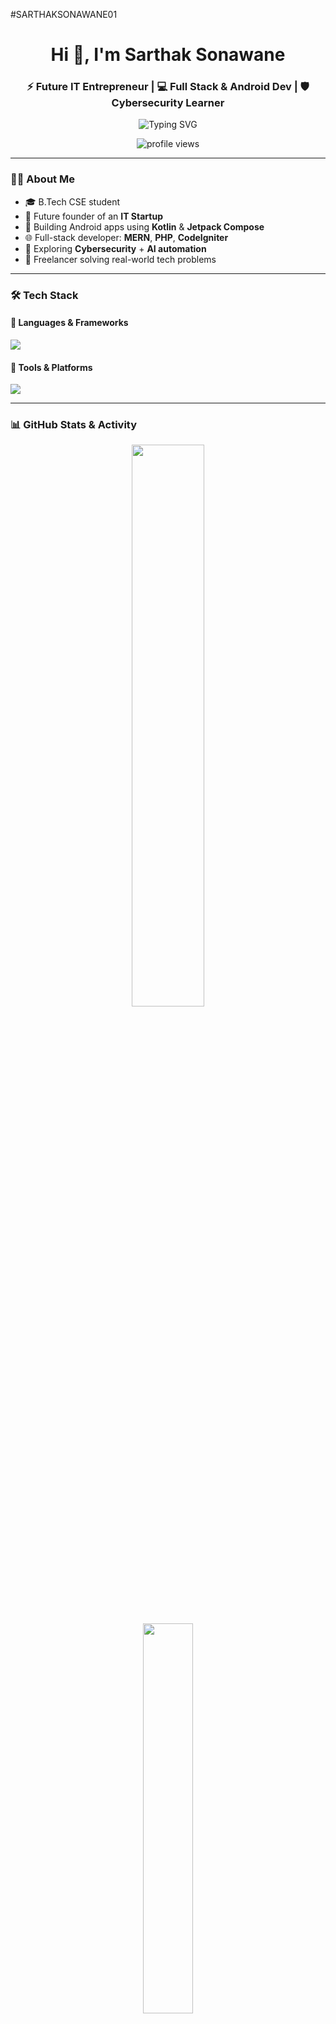 #SARTHAKSONAWANE01 
<h1 align="center">Hi 👋, I'm Sarthak Sonawane</h1>
<h3 align="center">⚡ Future IT Entrepreneur | 💻 Full Stack & Android Dev | 🛡️ Cybersecurity Learner</h3>

<p align="center">
  <img src="https://readme-typing-svg.herokuapp.com?font=Fira+Code&pause=1000&color=FF6F61&center=true&width=435&lines=Tech+Explorer+%F0%9F%9A%80;Startup+Dreamer+%F0%9F%92%BC;Learning+Something+New+Every+Day+%F0%9F%93%9A" alt="Typing SVG" />
</p>

<p align="center">
  <img src="https://komarev.com/ghpvc/?username=sarthak-sonawane&label=Profile+Views&color=ff69b4&style=flat" alt="profile views" />
</p>

---

### 👨‍💻 About Me

- 🎓 B.Tech CSE student  
- 🚀 Future founder of an **IT Startup**  
- 📱 Building Android apps using **Kotlin** & **Jetpack Compose**  
- 🌐 Full-stack developer: **MERN**, **PHP**, **CodeIgniter**  
- 🔐 Exploring **Cybersecurity** + **AI automation**  
- 🎯 Freelancer solving real-world tech problems

---

### 🛠️ Tech Stack

#### 🚀 Languages & Frameworks
<p>
  <img src="https://skillicons.dev/icons?i=kotlin,java,js,html,css,php,cpp,c,mysql" />
</p>

#### 🧰 Tools & Platforms
<p>
  <img src="https://skillicons.dev/icons?i=androidstudio,react,nodejs,git,github,vscode,firebase,codeigniter" />
</p>

---

### 📊 GitHub Stats & Activity

<p align="center">
  <img src="https://github-readme-stats.vercel.app/api?username=SARTHAKSONAWANE01&show_icons=true&theme=tokyonight&hide_border=true&count_private=true" width="48%" />
</p>

<p align="center">
  <img src="https://github-readme-stats.vercel.app/api/top-langs/?username=SARTHAKSONAWANE01&layout=compact&theme=tokyonight&hide_border=true" width="40%" />
</p>

---

### ⚡ GitHub Contributions

<p align="center">
  <img src="https://github-profile-summary-cards.vercel.app/api/cards/profile-details?username=SARTHAKSONAWANE01&theme=tokyonight" />
</p>

<p align="center">
  <img src="https://github-readme-activity-graph.vercel.app/graph?username=SARTHAKSONAWANE01&bg_color=1a1b27&color=9f9f9f&line=ff6f61&point=ffffff&area=true&hide_border=true" />
</p>

---

### 🌱 Currently Learning

- 💼 Freelancing & client work  
- 🤖 AI tools & OpenAI API  
- 🧑‍🎨 UI/UX + TailwindCSS  
- 🧱 Backend APIs (Node.js + MongoDB)  
- 🔐 Ethical Hacking & Linux lab work

---

### 🚀 Featured Projects *(Coming Soon)*

| 🚧 Project | 💻 Stack | 🧩 Description |
|-----------|----------|----------------|
| **🎵 Music App** | Kotlin + Firebase | Playlist-based offline player |
| **🛒 Supermarket Website** | PHP + MySQL + Bootstrap | Real-world shopping cart |
| **🧠 AI Study Assistant** | JS + OpenAI API | Smart flashcards & summaries |
| **📅 Task Manager** | MERN Stack | Auth + CRUD dashboard app |

---

### 🤝 Let's Connect

<p>
  <a href="mailto:youremail@example.com"><img src="https://img.shields.io/badge/Email-D14836?style=for-the-badge&logo=gmail&logoColor=white" /></a>
  <a href="[https://www.linkedin.com/in/](https://devsarth.netlify.app/)"><img src="https://img.shields.io/badge/LinkedIn-blue?style=for-the-badge&logo=linkedin&logoColor=white" /></a>
  <a href="https://yourportfolio.com"><img src="https://img.shields.io/badge/Portfolio-000?style=for-the-badge&logo=firefox-browser&logoColor=white" /></a>
</p>

---

<p align="center">
  <img src="https://quotes-github-readme.vercel.app/api?type=horizontal&theme=radical" />
</p>

<p align="center">
  <b>“Think it. Build it. Scale it.”</b><br>
  <i>— Let's create something powerful together 🚀</i>
</p>
